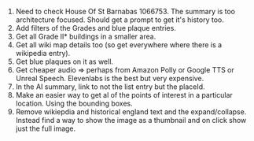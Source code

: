 1. Need to check House Of St Barnabas 1066753. The summary is too architecture focused. Should get a prompt to get it's history too.
2. Add filters of the Grades and blue plaque entries.
3. Get all Grade II\* buildings in a smaller area.
4. Get all wiki map details too (so get everywhere where there is a wikipedia entry).
5. Get blue plaques on it as well.
6. Get cheaper audio => perhaps from Amazon Polly or Google TTS or Unreal Speech. Elevenlabs is the best but very expensive.
7. In the AI summary, link to not the list entry but the placeId.
8. Make an easier way to get al of the points of interest in a particular location. Using the bounding boxes.
9. Remove wikiepdia and historical england text and the expand/collapse. Instead find a way to show the image as a thumbnail and on click show just the full image.
